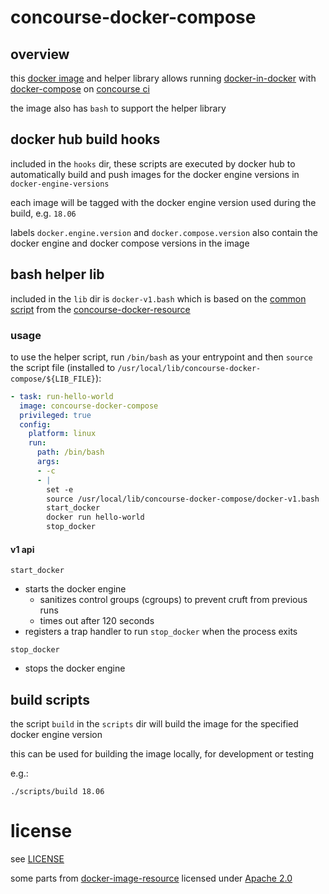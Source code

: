# concourse-docker-compose

## overview

this [docker image](https://hub.docker.com/r/snapkitchen/concourse-docker-compose) and helper library allows running [docker-in-docker](https://hub.docker.com/_/docker) with [docker-compose](https://docs.docker.com/compose/) on [concourse ci](https://concourse-ci.org)

the image also has `bash` to support the helper library

## docker hub build hooks

included in the `hooks` dir, these scripts are executed by docker hub to automatically build and push images for the docker engine versions in `docker-engine-versions`

each image will be tagged with the docker engine version used during the build, e.g. `18.06`

labels `docker.engine.version` and `docker.compose.version` also contain the docker engine and docker compose versions in the image

## bash helper lib

included in the `lib` dir is `docker-v1.bash` which is based on the [common script](https://github.com/concourse/docker-image-resource/blob/master/assets/common.sh) from the [concourse-docker-resource](https://hub.docker.com/r/concourse/docker-image-resource)

### usage

to use the helper script, run `/bin/bash` as your entrypoint and then `source` the script file (installed to `/usr/local/lib/concourse-docker-compose/${LIB_FILE}`):

```yaml
- task: run-hello-world
  image: concourse-docker-compose
  privileged: true
  config:
    platform: linux
    run:
      path: /bin/bash
      args:
      - -c
      - |
        set -e
        source /usr/local/lib/concourse-docker-compose/docker-v1.bash
        start_docker
        docker run hello-world
        stop_docker
```

#### v1 api

`start_docker`

- starts the docker engine
  - sanitizes control groups (cgroups) to prevent cruft from previous runs
  - times out after 120 seconds
- registers a trap handler to run `stop_docker` when the process exits

`stop_docker`

- stops the docker engine

## build scripts

the script `build` in the `scripts` dir will build the image for the specified docker engine version

this can be used for building the image locally, for development or testing

e.g.:

`./scripts/build 18.06`

# license

see [LICENSE](https://github.com/Snapkitchen/concourse-docker-compose/blob/master/LICENSE)

some parts from [docker-image-resource](https://github.com/concourse/docker-image-resource) licensed under [Apache 2.0](https://github.com/concourse/docker-image-resource/blob/master/LICENSE)
